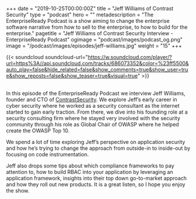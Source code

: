 +++
date = "2019-10-25T00:00:00Z"
title = "Jeff Williams of Contrast Security"
type = "podcast"
hero = ""
metadescription = "The EnterpriseReady Podcast is a show aiming to change the enterprise software narrative from how to sell to the enterprise, to how to build for the enterprise."
pagetitle = "Jeff Williams of Contrast Security Interview - EnterpriseReady Podcast"
ogimage = "podcast/images/podcast_og.png"
image = "/podcast/images/episodes/jeff-williams.jpg"
weight = "15"
+++

{{< soundcloud soundcloud-url="https://w.soundcloud.com/player/?url=https%3A//api.soundcloud.com/tracks/686073352&color=%23ff5500&auto_play=false&hide_related=false&show_comments=true&show_user=true&show_reposts=false&show_teaser=true&visual=true" >}}

\
In this episode of the EnterpriseReady Podcast we interview Jeff Williams, founder and CTO of [ContrastSecurity](https://contrastsecurity.com). We explore Jeff’s early career in cyber security where he worked as a security consultant as the internet started to gain early traction. From there, we dive into his founding role at a security consulting firm where he stayed very involved with the security community through his role as Global Chair of OWASP where he helped create the OWASP Top 10. 

We spend a lot of time exploring Jeff’s perspective on application security and how he’s trying to change the approach from outside-in to inside-out by focusing on code instrumentation.

Jeff also drops some tips about which compliance frameworks to pay attention to, how to build RBAC into your application by leveraging an application framework, insights into their top down go-to-market approach and how they roll out new products. It is a great listen, so I hope you enjoy the show.